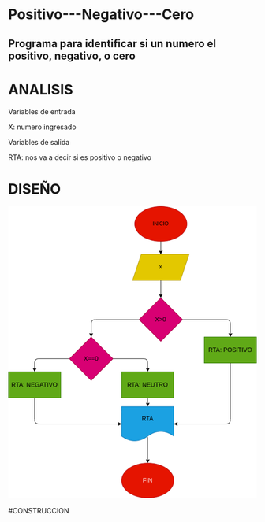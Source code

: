 # Positivo---Negativo---Cero

## Programa para identificar si un numero el positivo, negativo, o cero

# ANALISIS

Variables de entrada

X: numero ingresado

Variables de salida

RTA: nos va a decir si es positivo o negativo

# DISEÑO

![Diagrama de flujo](diagrama.png "diagrama de flujo")

#CONSTRUCCION
